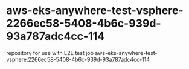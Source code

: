 # aws-eks-anywhere-test-vsphere-2266ec58-5408-4b6c-939d-93a787adc4cc-114
repository for use with E2E test job aws-eks-anywhere-test-vsphere:2266ec58-5408-4b6c-939d-93a787adc4cc-114
